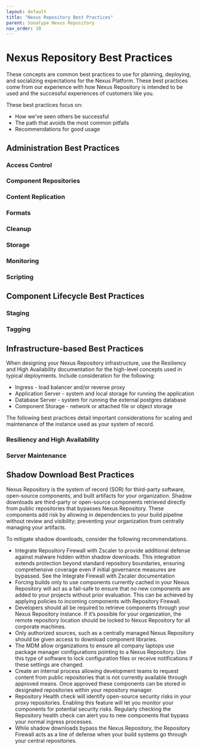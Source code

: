 ```yaml
---
layout: default
title: "Nexus Repository Best Practices"
parent: Sonatype Nexus Repository
nav_order: 10
---
```


# Nexus Repository Best Practices

These concepts are common best practices to use for planning, deploying, and socializing expectations for the Nexus Platform. These best practices come from our experience with how Nexus Repository is intended to be used and the successful experiences of customers like you.

These best practices focus on:

- How we've seen others be successful
- The path that avoids the most common pitfalls
- Recommendations for good usage

## Administration Best Practices

### Access Control

### Component Repositories

### Content Replication

### Formats

### Cleanup

### Storage

### Monitoring

### Scripting

## Component Lifecycle Best Practices

### Staging

### Tagging

## Infrastructure-based Best Practices

When designing your Nexus Repository infrastructure, use the Resiliency and High Availability documentation for the high-level concepts used in typical deployments. Include consideration for the following:

- Ingress - load balancer and/or reverse proxy
- Application Server - system and local storage for running the application
- Database Server - system for running the external postgres database
- Component Storage - network or attached file or object storage

The following best practices detail important considerations for scaling and maintenance of the instance used as your system of record.

### Resiliency and High Availability

### Server Maintenance

## Shadow Download Best Practices

Nexus Repository is the system of record (SOR) for third-party software, open-source components, and built artifacts for your organization. Shadow downloads are third-party or open-source components retrieved directly from public repositories that bypasses Nexus Repository. These components add risk by allowing in dependencies to your build pipeline without review and visibility; preventing your organization from centrally managing your artifacts.

To mitigate shadow downloads, consider the following recommendations.

- Integrate Repository Firewall with Zscaler to provide additional defense against malware hidden within shadow downloads. This integration extends protection beyond standard repository boundaries, ensuring comprehensive coverage even if initial governance measures are bypassed. See the Integrate Firewall with Zscaler documentation
- Forcing builds only to use components currently cached in your Nexus Repository will act as a fail-safe to ensure that no new components are added to your projects without prior evaluation. This can be achieved by applying policies to incoming components with Repository Firewall.
- Developers should all be required to retrieve components through your Nexus Repository instance. If it’s possible for your organization, the remote repository location should be locked to Nexus Repository for all corporate machines.
- Only authorized sources, such as a centrally managed Nexus Repository should be given access to download component libraries.
- The MDM allow organizations to ensure all company laptops use package manager configurations pointing to a Nexus Repository. Use this type of software to lock configuration files or receive notifications if these settings are changed.
- Create an internal process allowing development teams to request content from public repositories that is not currently available through approved means. Once approved these components can be stored in designated repositories within your repository manager.
- Repository Health check will identify open-source security risks in your proxy repositories. Enabling this feature will let you monitor your components for potential security risks. Regularly checking the Repository health check can alert you to new components that bypass your normal ingress processes.
- While shadow downloads bypass the Nexus Repository, the Repository Firewall acts as a line of defense when your build systems go through your central repositories.
